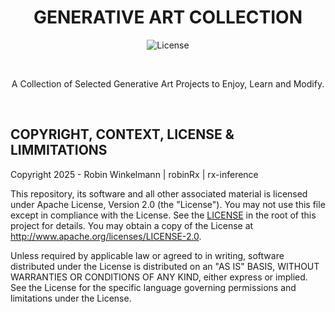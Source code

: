<h1 align="center">GENERATIVE ART COLLECTION</h1>

<p align="center">
  <img src="https://img.shields.io/badge/license-Apache%202.0-green" alt="License">
</p>

<br>

<p align="center">A Collection of Selected Generative Art Projects to Enjoy, Learn and Modify.</p>

<br>

## COPYRIGHT, CONTEXT, LICENSE & LIMMITATIONS

Copyright 2025 - Robin Winkelmann | robinRx | rx-inference

This repository, its software and all other associated material is licensed under Apache License, Version 2.0 (the "License").
You may not use this file except in compliance with the License.
See the [LICENSE](https://github.com/robinrx/generative_art/blob/main/LICENSE) in the root of this project for details.
You may obtain a copy of the License at http://www.apache.org/licenses/LICENSE-2.0.

Unless required by applicable law or agreed to in writing, software
distributed under the License is distributed on an "AS IS" BASIS,
WITHOUT WARRANTIES OR CONDITIONS OF ANY KIND, either express or implied.
See the License for the specific language governing permissions and
limitations under the License.